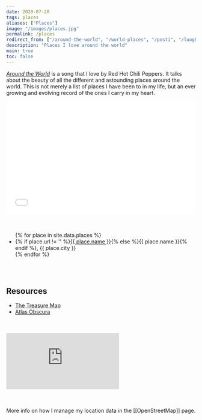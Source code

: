 ```yaml
---
date: 2020-07-20
tags: places
aliases: ["Places"]
image: "/images/places.jpg"
permalink: /places
redirect_from: ["/around-the-world", "/world-places", "/posti", "/luoghi"]
description: "Places I love around the world"
main: true
toc: false
---
```

<cite><a href="https://youtube.com/watch?v=a9eNQZbjpJk"  target="_blank" title="Red Hot Chili Peppers - Around The World">Around the World</a></cite> is a song that I love by Red Hot Chili Peppers. It talks about the beauty of all the different and astounding places around the world. This is not merely a list of places I have been to in my life, but an ever growing and evolving record of the ones I carry in my heart.

<div class="embed-container"><iframe width="100%" height="300px" frameborder="0" allowfullscreen src="//umap.openstreetmap.fr/en/map/favorites_593427?scaleControl=false&miniMap=false&scrollWheelZoom=false&zoomControl=true&allowEdit=false&moreControl=true&searchControl=null&tilelayersControl=null&embedControl=null&datalayersControl=true&onLoadPanel=undefined&captionBar=false"></iframe></div>

<br />
<br />

<ul>{% for place in site.data.places %}<li>{% if place.url != '' %}<a href="{{ place.url }}" target="_blank" title="{{ place.name }}">{{ place.name }}</a>{% else %}{{ place.name }}{% endif %}, {{ place.city }}</li>{% endfor %}</ul>

<br>
<br>

## Resources

- [The Treasure Map](https://the-treasure-map.herokuapp.com "The Treasure Map")
- [Atlas Obscura](https://www.atlasobscura.com "Atlas Obscura")

<br />
<br />

<div class="embed-container"><iframe src="https://www.youtube-nocookie.com/embed/a9eNQZbjpJk" frameborder="0" allow="accelerometer; autoplay; clipboard-write; encrypted-media; gyroscope; picture-in-picture" allowfullscreen></iframe></div>

<br>
<br>

More info on how I manage my location data in the [[OpenStreetMap]] page.